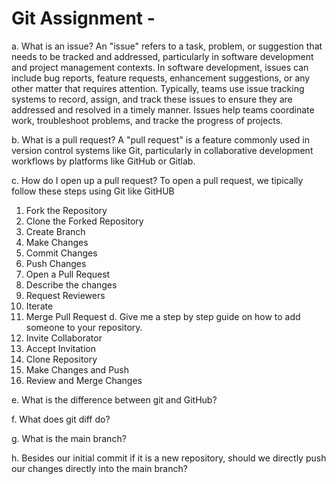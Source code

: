 # Git Assignment - <jolin0101>
a. What is an issue?
An "issue" refers to a task, problem, or suggestion that needs to be tracked and addressed, particularly in software development and project management contexts. In software development, issues can include bug reports, feature requests, enhancement suggestions, or any other matter that requires attention. Typically, teams use issue tracking systems to record, assign, and track these issues to ensure they are addressed and resolved in a timely manner. Issues help teams coordinate work, troubleshoot problems, and tracke the progress of projects.

b. What is a pull request?
A "pull request" is a feature commonly used in version control systems like Git, particularly in collaborative development workflows by platforms like GitHub or Gitlab.

c. How do I open up a pull request?
To open a pull request, we tipically follow these steps using Git like GitHUB
1. Fork the Repository
2. Clone the Forked Repository
3. Create Branch
4. Make Changes
5. Commit Changes
6. Push Changes
7. Open a Pull Request
8. Describe the changes
9. Request Reviewers
10. Iterate
11. Merge Pull Request
d. Give me a step by step guide on how to add someone to your repository.
1. Invite Collaborator
2. Accept Invitation
3. Clone Repository
4. Make Changes and Push
5. Review and Merge Changes

e. What is the difference between git and GitHub?

f. What does git diff do?

g. What is the main branch?

h. Besides our initial commit if it is a new repository, should we directly push our changes directly into the main branch?